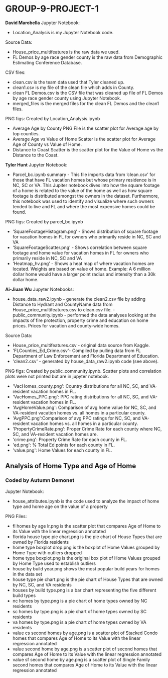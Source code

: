 # GROUP-9-PROJECT-1


**David Marobella**
Jupyter Notebook:
- Location_Analysis is my Jupyter Notebook code.

Source Data: 
- House_price_multifeatures is the raw data we used.
- FL Demos by age race gender county is the raw data from Demographic Estimating Conference
  Database.

CSV files:  
- clean.csv is the team data used that Tyler cleaned up.
- clean1.csv is my file of the clean file which adds in County.
- clean FL Demos.csv is the CSV file that was cleaned up file of FL Demos by age race gender county using Jupyter Notebook.
- merged_files is the merged files for the clean FL Demos and the clean1 files.

PNG figs: Created by Location_Analysis.ipynb
- Average Age by County PNG File is the scatter plot for Average age by top counties.
- Average Age vs Value of Home Scatter is the scatter plot for Average Age of County vs Value of Home.
- Distance to Coast Scatter is the scatter plot for the Value of Home vs the Distance to the Coast.

**Tyler Hunt**
Jupyter Notebook:
- Parcel_bc.ipynb summary - This file imports data from ‘clean.csv’ for those that have FL vacation homes but whose primary residence is in NC, SC or VA. This Jupiter notebook dives into how the square footage of a home is related to the value of the home as well as how square footage is distributed amongst the owners in the dataset. Furthermore, this notebook was used to identify and visualize where such owners tended to live and FL and where the most expensive homes could be found.

PNG figs: Created by parcel_bc.ipynb
- ‘SquareFootageHistogram.png’ - Shows distribution of square footage for vacation homes in FL for owners who primarily reside in NC, SC and VA
- ‘SquareFootageScatter.png’ - Shows correlation between square footage and home value for vacation homes in FL for owners who primarily reside in NC, SC and VA
- ‘Heatmap_hv.png’ - Shows a heat map of where vacation homes are located. Weights are based on value of home. Example: A 6 million dollar home would have a larger point radius and intensity than a 30k dollar home.


**Ai-Jiuan Wu**
Jupyter Notebooks:
- house_data_raw2.ipynb - generate the clean2.csv file by adding Distance to Hydrant and CountyName data from House_price_multifeatures.csv  to clean.csv file.
-public_community.ipynb - performed the data analyses looking at the impacts of fire protection, property crime and education on home prices.  Prices for vacation and county-wide homes.

Source Data:
 - House_price_multifeatures.csv  - original data source from Kaggle. 
 - 'FLCounties_Ed_Crime.csv'- Compiled by pulling data from FL Department of Law Enforcement and Florida Department of Education.
- 'clean2.csv' - generated by house_data_raw2.ipynb code (see above).

PNG figs: Created by public_community.ipynb.  Scatter plots and correlation plots were not printed but are in jupyter notebook.
- 'VacHomes_county.png': Country distributions for all NC, SC, and VA-resident vacation homes in FL.
- 'VacHomes_PPC.png': PPC rating distributions for all NC, SC, and VA-resident vacation homes in FL.
- 'AvgHomeValue.png': Comparison of avg home value for NC, SC, and VA-resident vacation homes vs. all homes in a particular county.
- 'AvgPPC.png':Comparison of avg PPC ratings  for NC, SC, and VA-resident vacation homes vs. all homes in a particular county.
- 'PropertyCrimeRate.png': Proper Crime Rate for each county where NC, SC, and VA-resident vacation homes are. 
- 'crime.png': Property Crime Rate for each county in FL.
- 'ed.png': % Total Ed points for each county in FL.
- 'value.png': Home Values for each county in FL.

## Analysis of Home Type and Age of Home
### Coded by Autumn Demonet
Jupyter Notebook:
- house_attributes.ipynb is the code used to analyze the impact of home type and home age on the value of a property

PNG Files:
- fl homes by age lr.png is the scatter plot that compares Age of Home to its Value with the linear regression annotated
- florida house type pie chart.png is the pie chart of House Types that are owned by Florida residents
- home type boxplot drop.png is the boxplot of Home Values grouped by Home Type with outliers dropped
- home type boxplot.png is the original box plot of Home Values grouped by Home Type used to establish outliers
- house by build year.png shows the most popular build years for homes in the data set
- house type pie chart.png is the pie chart of House Types that are owned by NC, SC, and VA residents
- houses by build type.png is a bar chart representing the five different build types
- nc homes by type.png is a pie chart of home types owned by NC residents
- sc homes by type.png is a pie chart of home types owned by SC residents
- va homes by type.png is a pie chart of home types owned by VA residents
- value cs second homes by age.png is a scatter plot of Stacked Condo homes that compares Age of Home to its Value with the linear regression annotated
- value second home by age.png is a scatter plot of second homes that compares Age of Home to its Value with the linear regression annotated
- value sf second home by age.png is a scatter plot of Single Family second homes that compares Age of Home to its Value with the linear regression annotated
